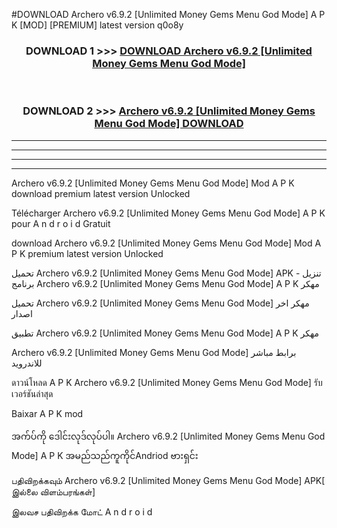 #DOWNLOAD Archero v6.9.2  [Unlimited Money Gems Menu God Mode] A P K [MOD] [PREMIUM] latest version q0o8y



<div align="center">

<h3>DOWNLOAD 1 >>> <a href="https://teeasianyam.web.app?sq=Archero v6.9.2  [Unlimited Money Gems Menu God Mode]">DOWNLOAD Archero v6.9.2  [Unlimited Money Gems Menu God Mode] </a></h3><br>

<h3>DOWNLOAD 2 >>> <a href="https://teeasianyam.web.app?sq=Archero v6.9.2  [Unlimited Money Gems Menu God Mode] ">Archero v6.9.2  [Unlimited Money Gems Menu God Mode]  DOWNLOAD </a></h3>

</div>


----------------------------------------------------------

----------------------------------------------------------

----------------------------------------------------------

----------------------------------------------------------


Archero v6.9.2  [Unlimited Money Gems Menu God Mode]  Mod A P K download premium latest version Unlocked

Télécharger Archero v6.9.2  [Unlimited Money Gems Menu God Mode]  A P K pour A n d r o i d Gratuit

download Archero v6.9.2  [Unlimited Money Gems Menu God Mode]  Mod A P K premium latest version Unlocked

تحميل Archero v6.9.2  [Unlimited Money Gems Menu God Mode]  APK - تنزيل برنامج Archero v6.9.2  [Unlimited Money Gems Menu God Mode]  A P K مهكر

تحميل Archero v6.9.2  [Unlimited Money Gems Menu God Mode]  مهكر اخر اصدار

تطبيق Archero v6.9.2  [Unlimited Money Gems Menu God Mode]  A P K مهكر

Archero v6.9.2  [Unlimited Money Gems Menu God Mode]  برابط مباشر للاندرويد

ดาวน์โหลด A P K Archero v6.9.2  [Unlimited Money Gems Menu God Mode]  รับเวอร์ชันล่าสุด

Baixar A P K mod

အက်ပ်ကို ဒေါင်းလုဒ်လုပ်ပါ။ Archero v6.9.2  [Unlimited Money Gems Menu God Mode]  A P K အမည်သည်ကူကိုင်Andriod ဗားရှင်း

பதிவிறக்கவும் Archero v6.9.2  [Unlimited Money Gems Menu God Mode]  APK[ இல்லை விளம்பரங்கள்] 
 
இலவச பதிவிறக்க மோட் A n d r o i d



